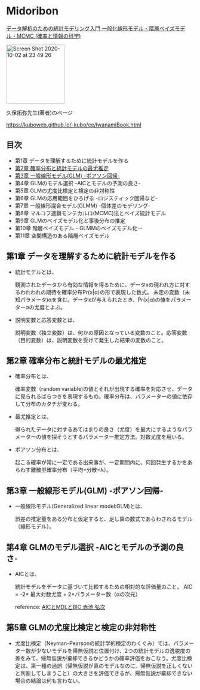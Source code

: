 # Midoribon

<a target="_blank" href="https://www.amazon.co.jp/gp/product/400006973X/ref=as_li_tl?ie=UTF8&camp=247&creative=1211&creativeASIN=400006973X&linkCode=as2&tag=reaesjapan05-22&linkId=193d5bb35db89dc42f382607f2b59a4c">データ解析のための統計モデリング入門 一般化線形モデル・階層ベイズモデル・MCMC (確率と情報の科学)</a><img src="//ir-jp.amazon-adsystem.com/e/ir?t=reaesjapan05-22&l=am2&o=9&a=400006973X" width="1" height="1" border="0" alt="" style="border:none !important; margin:0px !important;" />

<img width="157" alt="Screen Shot 2020-10-02 at 23 49 26" src="https://user-images.githubusercontent.com/50528980/94983619-298f4880-050a-11eb-8359-4144bed5b4cd.png">

久保拓弥先生(著者)のページ

https://kuboweb.github.io/-kubo/ce/IwanamiBook.html

## 目次
- 第1章   データを理解するために統計モデルを作る
- [第2章   確率分布と統計モデルの最尤推定](/chap2.ipynb)
- [第3章   一般線形モデル(GLM) -ポアソン回帰-](/chap3.ipynb)
- 第4章   GLMのモデル選択 -AICとモデルの予測の良さ-
- 第5章   GLMの尤度比検定と検定の非対称性
- 第6章   GLMの応用範囲をひろげる  -ロジスティック回帰など-
- 第7章   一般線形混合モデル(GLMM) -個体差のモデリング-
- 第8章   マルコフ連鎖モンテカルロ(MCMC)法とベイズ統計モデル
- 第9章   GLMのベイズモデル化と事後分布の推定
- 第10章  階層ベイズモデル - GLMMのベイズモデル化ー
- 第11章  空間構造のある階層ベイズモデル

## 第1章 データを理解するために統計モデルを作る

- 統計モデルとは、

  観測されたデータから有効な情報を得るために、データxの現われ方に対するわれわれの期待を確率分布Pr(x|α)の形で表現した数式。
  未定の変数（未知パラメータ)αを含む。データxが与えられたとき、Pr(x|α)の値をパラメーターαの尤度とよぶ。
 
- 説明変数と応答変数とは、
  
  説明変数（独立変数）は、何かの原因となっている変数のこと。応答変数（目的変数）は、説明変数を受けて発生した結果の変数のこと。

## 第2章 確率分布と統計モデルの最尤推定

- 確率分布とは、

  確率変数（random variable)の値とそれが出現する確率を対応させ、データに見られるばらつきを表現するもの。確率分布は、パラメーターの値に依存して分布のカタチが変わる。

- 最尤推定とは、

  得られたデータに対するあてはまりの良さ（尤度）を最大にするようなパラメーターの値を探そうとするパラメーター推定方法。対数尤度を用いる。

- ポアソン分布とは、
  
  起こる確率が常に一定である出来事が、一定期間内に、何回発生するかをあらわす離散型確率分布（平均=分散=λ）。

## 第3章   一般線形モデル(GLM) -ポアソン回帰-

- 一般線形モデル(Generalized linear model:GLM)とは、

  誤差の推定量をある分布と仮定すると、足し算の数式であらわされるモデル（線形モデル）。
  
## 第4章 GLMのモデル選択 -AICとモデルの予測の良さ-

- AICとは、
  
  統計モデルをデータに基づいて比較するための相対的な評価量のこと。
  AIC = -2* 最大対数尤度 + 2*パラメーター数（αの次元）
  
  reference: [AICとMDLとBIC 赤池 弘次](https://www.orsj.or.jp/~archive/pdf/bul/Vol.41_07_375.pdf)
  
## 第5章 GLMの尤度比検定と検定の非対称性
- 尤度比検定（Neyman-Pearsonの統計学的検定のわくぐみ）では、パラメーター数が少ないモデルを帰無仮説と位置付け、2つの統計モデルの逸脱度の差をみて、帰無仮説が棄却できるかどうかの確率評価をおこなう。尤度比検定は、第一種の過誤（帰無仮説が真のモデルなのに、帰無仮説を正しくないと判断してしまうこと）の大きさを評価できるが、帰無仮説が棄却できない場合の結論は何も言わない。
  
